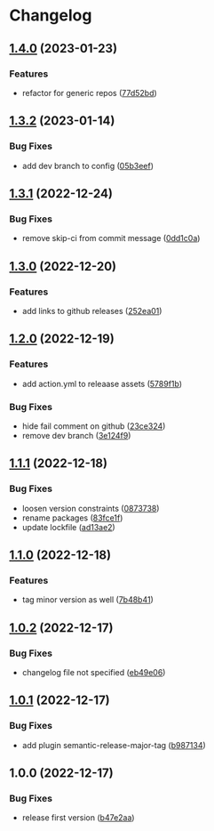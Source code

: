 # Changelog

## [1.4.0](https://github.com/cihelper/semanticrelease-preset-generic/compare/v1.3.2...v1.4.0) (2023-01-23)


### Features

* refactor for generic repos ([77d52bd](https://github.com/cihelper/semanticrelease-preset-generic/commit/77d52bd1e795310f2c6038b599e591e56f199662))

## [1.3.2](https://github.com/cihelper/semanticrelease-preset-githubaction/compare/v1.3.1...v1.3.2) (2023-01-14)


### Bug Fixes

* add dev branch to config ([05b3eef](https://github.com/cihelper/semanticrelease-preset-githubaction/commit/05b3eef989a951f8d43fdea3d747c5885e0454dd))

## [1.3.1](https://github.com/cihelper/semanticrelease-preset-githubaction/compare/v1.3.0...v1.3.1) (2022-12-24)


### Bug Fixes

* remove skip-ci from commit message ([0dd1c0a](https://github.com/cihelper/semanticrelease-preset-githubaction/commit/0dd1c0aa2f159969c05143e4251d4152732a4d58))

## [1.3.0](https://github.com/cihelper/semanticrelease-preset-githubaction/compare/v1.2.0...v1.3.0) (2022-12-20)


### Features

* add links to github releases ([252ea01](https://github.com/cihelper/semanticrelease-preset-githubaction/commit/252ea011d17c55d2e831a628755cd733cf121f7a))

## [1.2.0](https://github.com/cihelper/semanticrelease-preset-githubaction/compare/v1.1.1...v1.2.0) (2022-12-19)


### Features

* add action.yml to releaase assets ([5789f1b](https://github.com/cihelper/semanticrelease-preset-githubaction/commit/5789f1b5a589691d0b1fe51029bfa61c4db6ccd4))


### Bug Fixes

* hide fail comment on github ([23ce324](https://github.com/cihelper/semanticrelease-preset-githubaction/commit/23ce324becb7f3ed7f2f3fec503dd8253ab6d913))
* remove dev branch ([3e124f9](https://github.com/cihelper/semanticrelease-preset-githubaction/commit/3e124f91ab8499961fa1e063c92e9de83405e0e1))

## [1.1.1](https://github.com/cihelper/semanticrelease-preset-githubaction/compare/v1.1.0...v1.1.1) (2022-12-18)


### Bug Fixes

* loosen version constraints ([0873738](https://github.com/cihelper/semanticrelease-preset-githubaction/commit/087373895c24dc181ab0c8087dd4d1f665acbc7b))
* rename packages ([83fce1f](https://github.com/cihelper/semanticrelease-preset-githubaction/commit/83fce1f2c1793d2060aab5c0f004856337692b2a))
* update lockfile ([ad13ae2](https://github.com/cihelper/semanticrelease-preset-githubaction/commit/ad13ae2dffe6cfa291967fce51c50d2c0da68506))

## [1.1.0](https://github.com/cihelper/semanticrelease-preset-githubaction/compare/v1.0.2...v1.1.0) (2022-12-18)

### Features

- tag minor version as well ([7b48b41](https://github.com/cihelper/semanticrelease-preset-githubaction/commit/7b48b415c79f61fa4dd1de01a04eb7b4d42b3fbb))

## [1.0.2](https://github.com/cihelper/semanticrelease-preset-githubaction/compare/v1.0.1...v1.0.2) (2022-12-17)

### Bug Fixes

- changelog file not specified ([eb49e06](https://github.com/cihelper/semanticrelease-preset-githubaction/commit/eb49e0653809a864501c89f8089befd2f4961db6))

## [1.0.1](https://github.com/cihelper/semanticrelease-preset-githubaction/compare/v1.0.0...v1.0.1) (2022-12-17)

### Bug Fixes

- add plugin semantic-release-major-tag ([b987134](https://github.com/cihelper/semanticrelease-preset-githubaction/commit/b987134415c392f2a0efb59849b6910b8dae7c9d))

## 1.0.0 (2022-12-17)

### Bug Fixes

- release first version ([b47e2aa](https://github.com/cihelper/semanticrelease-preset-githubaction/commit/b47e2aa12db4fc73287707c2db8d3b6038588213))
